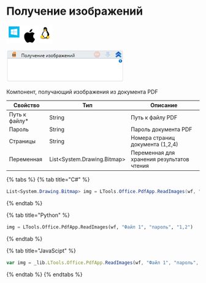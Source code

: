 # Получение изображений

![](<../../../.gitbook/assets/image (119) (6).png>)

![](<../../../.gitbook/assets/image (338).png>)

Компонент, получающий изображения из документа PDF

| Свойство       | Тип                          | Описание                                   |
| -------------- | ---------------------------- | ------------------------------------------ |
| Путь к файлу\* | String                       | Путь к файлу PDF                           |
| Пароль         | String                       | Пароль документа PDF                       |
| Страницы       | String                       | Номера страниц документа (1,2,4)           |
| Переменная     | List\<System.Drawing.Bitmap> | Переменная для хранения результатов чтения |

{% tabs %}
{% tab title="C#" %}
```csharp
List<System.Drawing.Bitmap> img = LTools.Office.PdfApp.ReadImages(wf, "Файл 1", "пароль", "1,2");
```
{% endtab %}

{% tab title="Python" %}
```python
img = LTools.Office.PdfApp.ReadImages(wf, "Файл 1", "пароль", "1,2")
```
{% endtab %}

{% tab title="JavaScipt" %}
```javascript
var img = _lib.LTools.Office.PdfApp.ReadImages(wf, "Файл 1", "пароль", "1,2");
```
{% endtab %}
{% endtabs %}
